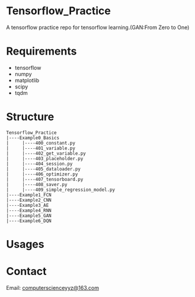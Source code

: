 # Tensorflow_Practice
  A tensorflow practice repo for tensorflow learning.(GAN:From Zero to One)

# Requirements
  - tensorflow
  - numpy
  - matplotlib
  - scipy
  - tqdm

# Structure
```text
Tensorflow_Practice
|----Example0_Basics
|     |----400_constant.py
|     |----401_variable.py	   
|     |----402_get_variable.py  
|     |----403_placeholder.py 
|     |----404_session.py  
|     |----405_dataloader.py  
|     |----406_optimizer.py  
|     |----407_tensorboard.py  
|     |----408_saver.py  
|     |----409_simple_regression_model.py  
|----Example1_FCN
|----Example2_CNN
|----Example3_AE
|----Example4_RNN
|----Example5_GAN
|----Example6_DQN
```
# Usages

# Contact
  Email: computerscienceyyz@163.com

